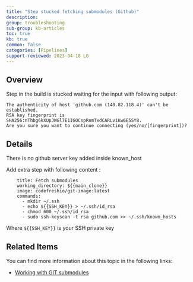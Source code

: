 ```yaml
---
title: "Step stucked fetching submodules (Github)"
description: 
group: troubleshooting
sub-group: kb-articles
toc: true
kb: true
common: false
categories: [Pipelines]
support-reviewed: 2023-04-18 LG
---
```


## Overview

Step in the build is stucked waiting for the input with following output:

    
    
    The authenticity of host 'github.com (140.82.118.4)' can't be established.                                                                                       
    RSA key fingerprint is SHA256:nThbg6kXUpJWGl7E1IGOCspRomTxdCARLviKw6E5SY8.                                                                                       
    Are you sure you want to continue connecting (yes/no/[fingerprint])?
    

## Details

There is no github server key added inside known_host

Add extra step with following content :

    
    
        title: Fetch submodules
        working_directory: ${{main_clone}}
        image: codefreshio/git-image:latest
        commands:
          - mkdir ~/.ssh
          - echo ${{SSH_KEY}} > ~/.ssh/id_rsa
          - chmod 600 ~/.ssh/id_rsa
          - sudo ssh-keyscan -t rsa github.com >> ~/.ssh/known_hosts
    

Where `${{SSH_KEY}}` is your SSH private key

## Related Items

You can find more information about this topic in the following links:

  * [Working with GIT submodules](https://codefresh.io/docs/docs/codefresh-yaml/steps/git-clone/#working-with-git-submodules)

